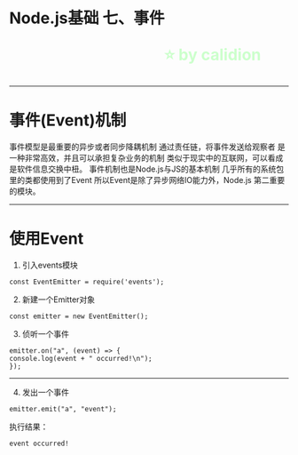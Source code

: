<!--
$theme: gaia
template: gaia
-->


Node.js基础
七、事件<p style="text-align:right;font-size:28px;margin-right:50px;color:#cFc;">:star: by calidion</p>
===
---
事件(Event)机制
===
事件模型是最重要的异步或者同步降耦机制
通过责任链，将事件发送给观察者
是一种非常高效，并且可以承担复杂业务的机制
类似于现实中的互联网，可以看成是软件信息交换中杻。
事件机制也是Node.js与JS的基本机制
几乎所有的系统包里的类都使用到了Event
所以Event是除了异步网络IO能力外，Node.js
第二重要的模块。

---
使用Event
==
1. 引入events模块
```
const EventEmitter = require('events');

```
2. 新建一个Emitter对象
```
const emitter = new EventEmitter();
```
3. 侦听一个事件

```
emitter.on("a", (event) => {
console.log(event + " occurred!\n");
});
```
---
4. 发出一个事件

```
emitter.emit("a", "event");
```
执行结果：

```
event occurred!
```




















